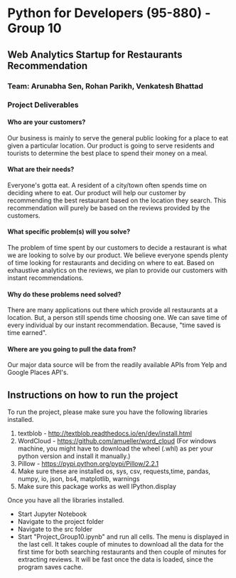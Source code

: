 
# Python for Developers (95-880) - Group 10

## Web Analytics Startup for Restaurants Recommendation

### Team: Arunabha Sen, Rohan Parikh, Venkatesh Bhattad

### Project Deliverables

#### Who are your customers?

Our business is mainly to serve the general public looking for a place to eat given a particular location. Our product is going to serve residents and tourists to determine the best place to spend their money on a meal.

#### What are their needs? 

Everyone's gotta eat. A resident of a city/town often spends time on deciding where to eat. Our product will help our customer by recommending the best restaurant based on the location they search. This recommendation will purely be based on the reviews provided by the customers.

#### What specific problem(s) will you solve?

The problem of time spent by our customers to decide a restaurant is what we are looking to solve by our product. We believe everyone spends plenty of time looking for restaurants and deciding on where to eat. Based on exhaustive analytics on the reviews, we plan to provide our customers with instant recommendations.

#### Why do these problems need solved?

There are many applications out there which provide all restaurants at a location. But, a person still spends time choosing one. We can save time of every individual by our instant recommendation. Because, "time saved is time earned".

#### Where are you going to pull the data from?

Our major data source will be from the readily available APIs from Yelp and Google Places API's.


## Instructions on how to run the project

To run the project, please make sure you have the following libraries installed.

1. textblob - http://textblob.readthedocs.io/en/dev/install.html
2. WordCloud - https://github.com/amueller/word_cloud (For windows machine, you might have to download the wheel (.whl) as per your python version and install it manually.)
3. Pillow - https://pypi.python.org/pypi/Pillow/2.2.1
4. Make sure these are installed os, sys, csv, requests,time, pandas, numpy, io, json, bs4, matplotlib, warnings
5. Make sure this package works as well IPython.display

Once you have all the libraries installed. 

* Start Jupyter Notebook
* Navigate to the project folder
* Navigate to the src folder
* Start "Project_Group10.ipynb" and run all cells. The menu is displayed in the last cell. It takes couple of minutes to download all the data for the first time for both searching restaurants and then couple of minutes for extracting reviews. It will be fast once the data is loaded, since the program saves cache.


